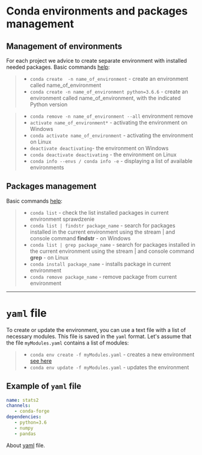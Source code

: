 <style>
r { color: red }
</style>


# Conda environments and packages management

## Management of environments

For each project we advice to create separate environment with installed needed packages. Basic commands [help]( https://conda.io/docs/user-guide/tasks/manage-environments.html):

  >- `conda create  -n name_of_environment` - create an environment called name_of_environment
  >- `conda create -n name_of_environment python=3.6.6` - create an environment called name_of_environment, with the indicated Python version
  
  >- `conda remove -n name_of_environment --all` environment remove
  >- `activate name_of_environment*` - activating the environment on Windows
  >- `conda activate name_of_environment` - activating the environment on Linux
  >- `deactivate deactivating`- the environment on Windows
  >- `conda deactivate deactivating` - the environment on Linux
  >- `conda info --envs / conda info -e` - displaying a list of available environments
       

## Packages management

Basic commands [help](https://docs.conda.io/projects/conda/en/latest/user-guide/tasks/manage-pkgs.html):

  >- `conda list` - check the list installed packages in current environment sprawdzenie  
  >- `conda list | findstr package_name` - search for packages installed in the current environment using the stream | and console command **findstr** - on Windows  
  >- `conda list | grep package_name` - search for packages installed in the current environment using the stream | and console command **grep** - on Linux  
  >- `conda install package_name` - installs package in current environment  
  >- `conda remove package_name` - remove package from current environment  

---

# `yaml` file 

To create or update the environment, you can use a text file with a list of necessary modules. This file is saved in the `yaml` format. Let's assume that the file `myModules.yaml` contains a list of modules:

  >- `conda env create -f myModules.yaml` - creates a new environment [see here](https://docs.conda.io/projects/conda/en/latest/user-guide/tasks/manage-environments.html#creating-an-environment-from-an-environment-yml-file)
  >- `conda env update -f myModules.yaml` - updates the environment

## Example of `yaml` file

```yaml
name: stats2
channels:
   - conda-forge
dependencies:  
   - python=3.6
   - numpy
   - pandas
```

About [yaml](https://en.wikipedia.org/wiki/YAML) file.

